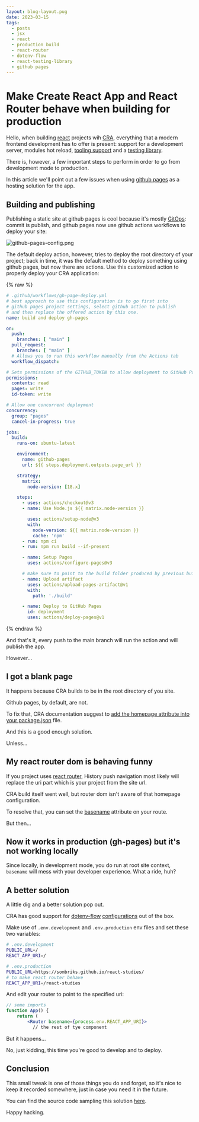 ```yaml
---
layout: blog-layout.pug
date: 2023-03-15
tags:
  - posts
  - jsx
  - react
  - production build
  - react-router
  - dotenv-flow
  - react-testing-library
  - github pages
---
```


# Make Create React App and React Router behave when building for production

Hello, when building [react](https://reactjs.org) projects wih [CRA](https://create-react-app.dev/),
everything that a modern frontend development has to offer is present: support
for a development server, modules hot reload,
[tooling support](https://chrome.google.com/webstore/detail/react-developer-tools/fmkadmapgofadopljbjfkapdkoienihi)
and a [testing library](https://testing-library.com/docs/react-testing-library/intro/).

There is, however, a few important steps to perform in order to go from
development mode to production.

In this article we'll point out a few issues when using
[github pages](https://pages.github.com/) as a hosting solution for the app.

## Building and publishing

Publishing a static site at github pages is cool because it's mostly
[GitOps](https://www.gitops.tech/): commit is publish, and github pages now
use github actions workflows to deploy your site:

![github-pages-config.png](/post-pics/0044-cra-builds-for-non-root-urls/github-pages-config.png)

The default deploy action, however, tries to deploy the root directory of your
project; back in time, it was the default method to deploy something using
github pages, but now there are actions. Use this customized action to properly
deploy your CRA application:

{% raw %}

```yaml
# .github/workflows/gh-page-deploy.yml
# best approach to use this configuration is to go first into 
# github pages project settings, select github action to publish
# and then replace the offered action by this one.
name: build and deploy gh-pages

on:
  push:
    branches: [ "main" ]
  pull_request:
    branches: [ "main" ]
  # Allows you to run this workflow manually from the Actions tab
  workflow_dispatch:

# Sets permissions of the GITHUB_TOKEN to allow deployment to GitHub Pages
permissions:
  contents: read
  pages: write
  id-token: write

# Allow one concurrent deployment
concurrency:
  group: "pages"
  cancel-in-progress: true

jobs:
  build:
    runs-on: ubuntu-latest

    environment:
      name: github-pages
      url: ${{ steps.deployment.outputs.page_url }}

    strategy:
      matrix:
        node-version: [18.x]

    steps:
      - uses: actions/checkout@v3
      - name: Use Node.js ${{ matrix.node-version }}

        uses: actions/setup-node@v3
        with:
          node-version: ${{ matrix.node-version }}
          cache: 'npm'
      - run: npm ci
      - run: npm run build --if-present

      - name: Setup Pages
        uses: actions/configure-pages@v3

      # make sure to point to the build folder produced by previous build step
      - name: Upload artifact
        uses: actions/upload-pages-artifact@v1
        with:
          path: './build'

      - name: Deploy to GitHub Pages
        id: deployment
        uses: actions/deploy-pages@v1
```

{% endraw %}

And that's it, every push to the main branch will run the action and will
publish the app.

However...

## I got a blank page

It happens because CRA builds to be in the root directory of you site.

Github pages, by default, are not.

To fix that, CRA documentation suggest to
[add the homepage attribute into your package.json](https://create-react-app.dev/docs/deployment/#step-1-add-homepage-to-packagejson) file.

And this is a good enough solution.

Unless...

## My react router dom is behaving funny

If you project uses [react router](https://reactrouter.com/en/main/start/overview),
History push navigation most likely will replace the uri part which is your
project from the site url.

CRA build itself went well, but router dom isn't aware of that homepage
configuration.

To resolve that, you can set the [basename](https://reactrouter.com/en/main/router-components/router)
attribute on your route.

But then...

## Now it works in production (gh-pages) but it's not working locally

Since locally, in development mode, you do run at root site context, `basename`
will mess with your developer experience. What a ride, huh?

## A better solution

A little dig and a better solution pop out.

CRA has good support for [dotenv-flow](https://create-react-app.dev/docs/adding-custom-environment-variables#what-other-env-files-can-be-used)
[configurations](https://create-react-app.dev/docs/advanced-configuration)
out of the box.

Make use of `.env.development` and `.env.production` env files and set these two
variables:

```bash
# .env.development
PUBLIC_URL=/
REACT_APP_URI=/
```

```bash
# .env.production
PUBLIC_URL=https://sombriks.github.io/react-studies/
# to make react router behave
REACT_APP_URI=/react-studies
```

And edit your router to point to the specified uri:

```jsx
// some imports 
function App() {
    return (
        <Router basename={process.env.REACT_APP_URI}>
          // the rest of tye component
```

But it happens...

No, just kidding, this time you're good to develop and to deploy.

## Conclusion

This small tweak is one of those things you do and forget, so it's nice to keep
it recorded somewhere, just in case you need it in the future.

You can find the source code sampling this solution
[here](https://github.com/sombriks/react-studies).

Happy hacking.
